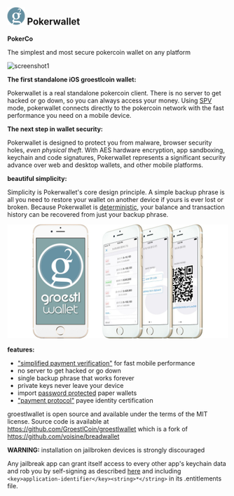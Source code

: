 ![ƀ](/images/icon.png) Pokerwallet
----------------------------------

**PokerCo**

The simplest and most secure pokercoin wallet on any platform

![screenshot1](/images/screenshot1.jpg)

**The first standalone iOS groestlcoin wallet:**

Pokerwallet is a real standalone pokercoin client. There is no server to get hacked or go down, so you can always access your money.
Using [SPV](https://en.bitcoin.it/wiki/Thin_Client_Security#Header-Only_Clients) mode, pokerwallet connects directly to the pokercoin network with the fast performance you need on a mobile device.

**The next step in wallet security:**

Pokerwallet is designed to protect you from malware, browser security holes, *even physical theft*. With AES hardware encryption, app sandboxing, keychain and code signatures, Pokerwallet represents a significant security advance over web and desktop wallets, and other mobile platforms.

**beautiful simplicity:**

Simplicity is Pokerwallet's core design principle. A simple backup phrase is all you need to restore your wallet on another device if yours is ever lost or broken.  Because Pokerwallet is [deterministic](https://github.com/bitcoin/bips/blob/master/bip-0032.mediawiki), your balance and transaction history can be recovered from just your backup phrase.

![screenshot2](/images/screenshot2.jpg)

**features:**

- ["simplified payment verification"](https://github.com/bitcoin/bips/blob/master/bip-0037.mediawiki) for fast mobile performance
- no server to get hacked or go down
- single backup phrase that works forever
- private keys never leave your device
- import [password protected](https://github.com/bitcoin/bips/blob/master/bip-0038.mediawiki) paper wallets
- ["payment protocol"](https://github.com/bitcoin/bips/blob/master/bip-0070.mediawiki) payee identity certification

groestlwallet is open source and available under the terms of the MIT license.
Source code is available at https://github.com/GroestlCoin/groestlwallet which is a fork of https://github.com/voisine/breadwallet

**WARNING:** installation on jailbroken devices is strongly discouraged

Any jailbreak app can grant itself access to every other app's keychain data and rob you by self-signing as described [here](http://www.saurik.com/id/8) and including `<key>application-identifier</key><string>*</string>` in its .entitlements file.
